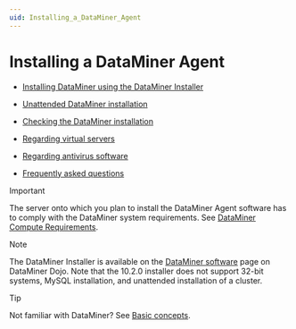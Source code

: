 ```yaml
---
uid: Installing_a_DataMiner_Agent
---
```


# Installing a DataMiner Agent

- [Installing DataMiner using the DataMiner Installer](xref:Installing_DM_using_the_DM_installer)

- [Unattended DataMiner installation](xref:Unattended_DM_installation)

- [Checking the DataMiner installation](xref:Checking_the_DM_installation)

- [Regarding virtual servers](xref:Regarding_virtual_servers)

- [Regarding antivirus software](xref:Regarding_antivirus_software)

- [Frequently asked questions](xref:Installing_a_DMA_FAQ)

> [!IMPORTANT]
> The server onto which you plan to install the DataMiner Agent software has to comply with the DataMiner system requirements. See [DataMiner Compute Requirements](xref:DataMiner_Compute_Requirements).

> [!NOTE]
> The DataMiner Installer is available on the [DataMiner software](https://community.dataminer.services/downloads/) page on DataMiner Dojo. Note that the 10.2.0 installer does not support 32-bit systems, MySQL installation, and unattended installation of a cluster.

> [!TIP]
> Not familiar with DataMiner? See [Basic concepts](xref:BasicConcepts).

